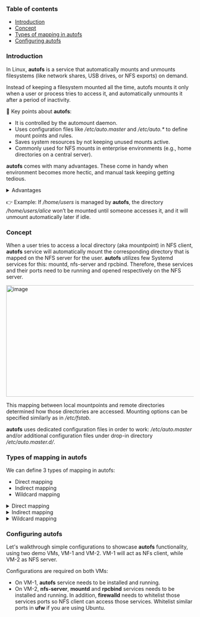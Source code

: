 ### Table of contents

- [Introduction](#introduction)
- [Concept](#concept)
- [Types of mapping in autofs](#types-of-mapping-in-autofs)
- [Configuring autofs](#configuring-autofs)

### Introduction

In Linux, **autofs** is a service that automatically mounts and unmounts filesystems (like network shares, USB drives, or NFS exports) on demand.

Instead of keeping a filesystem mounted all the time, autofs mounts it only when a user or process tries to access it, and automatically unmounts it after a period of inactivity. 

🔑 Key points about **autofs**:

+ It is controlled by the automount daemon.
+ Uses configuration files like _/etc/auto.master_ and _/etc/auto.*_ to define mount points and rules.
+ Saves system resources by not keeping unused mounts active.
+ Commonly used for NFS mounts in enterprise environments (e.g., home directories on a central server).

**autofs** comes with many advantages. These come in handy when environment becomes more hectic, and manual task keeping getting tedious.
<details>
  <summary> Advantages</summary><br>
  
✅ No manual entries required in _/etc/fstab_ – avoiding error-prone editing, simplifies configuration and reduces static mount dependencies.

✅ Wildcard mounting for multi-user environments – automatically mounts each user’s home directory from an NFS server, enabling centralized control and easy distribution of shared resources.

✅ On-demand mounting – filesystems are mounted only when accessed, avoiding unnecessary mounts.

✅ Automatic unmounting – inactive filesystems are unmounted after a timeout, freeing resources and preventing stale mounts (especially useful with NFS).

✅ Reduced boot delays – system startup isn’t slowed down or blocked by unavailable servers or devices.

✅ Flexible support – works with local disks, NFS, CIFS/SMB, removable media, and even programmatic/script-based mounts.
</details>

👉 Example:
If _/home/users_ is managed by **autofs**, the directory _/home/users/alice_ won’t be mounted until someone accesses it, and it will unmount automatically later if idle.

### Concept

When a user tries to access a local directory (aka mountpoint) in NFS client, **autofs** service will automatically mount the corresponding directory that is mapped on the NFS server for the user. 
**autofs** utilizes few Systemd services for this: mountd, nfs-server and rpcbind. Therefore, these services and their ports need to be running and opened respectively on the NFS server.

<img width="1042" height="300" alt="image" src="https://github.com/user-attachments/assets/9400e4cf-3fa5-4729-88bb-f33731e08e41" />

This mapping between local mountpoints and remote directories determined how those directories are accessed. Mounting options can be specified similarly as in _/etc/fstab_.

**autofs** uses dedicated configuration files in order to work: _/etc/auto.master_ and/or additional configuration files under drop-in directory _/etc/auto.master.d/_.

### Types of mapping in autofs

We can define 3 types of mapping in autofs: 
+ Direct mapping
+ Indirect mapping
+ Wildcard mapping


<details>
  <summary> Direct mapping</summary><br>
  
Direct mapping means that specific filesystem/mountpoint paths are mapped directly to remote (or local) filesystems without going through a parent "mount directory".
As such, 🚩absolute paths MUST BE provided when using direct mapping. 

🔑 How direct mapping Works

1. Uses _/etc/auto.master_ with the special entry ```/-```.
2. Each entry in the corresponding map file points to an absolute path in the client filesystem.
3. When a user or process accesses that exact path, **autofs** mounts the target automatically.

Advantages of using direct mapping is that it lets you mount filesystems exactly where you want them in the directory tree. This is useful when precise and consistency are required all the time.
The specific local filesystem/mountpoint can sync only with the specific remote directory defined in the mapping, nothing else. It's a 1-1 relation.

<img width="1028" height="172" alt="image" src="https://github.com/user-attachments/assets/d28d7934-e7b9-4083-b783-ba6ebba72b32" />

In above sceenshot example, remote directory ```/srv/nfs/direct``` will autmoatically get mounted when a client attemps to access local directory ```/mnt/direct```.

⚠️ It is important to remember that the local mountpoint ```/mnt/direct``` must already existed before we can use direct mapping.

</details>

<details>
  <summary> Indirect mapping</summary><br>
  
Indirect mapping is a type where you specifcy a remote directory and a "base" mountpoint in the local system. Under this base directory, subdirectories are created automatically as per defined (as keys) in configuration files. Compares to direct mapping, these subdirectories do not have to be created in advance, as they are created on the fly by **autofs**.
It is more common style (compared to direct mapping), and widely used in multi-user environment. 

🔑 How indirect mapping Works

1. You define a base mountpoint (a directory) in _/etc/auto.master_.
2. A separate map file contains relative keys that expand under that base mountpoint.
3. When a user accesses one of those subdirectories, **autofs** mounts the corresponding remote filesystem.

Indirect mapping scales better than direct mapping when managing many users or directories.

<img width="1026" height="170" alt="image" src="https://github.com/user-attachments/assets/89676484-50a4-4aef-9535-e6acf32d6aeb" />

In above screenshot example, remote directory ```/srv/nfs/indirect``` will automatically get mounted when a client attemps to access local directory ```/mnt/direct/share1```. However, ```share1``` mountpoint will be automatically created on the client when user cd into it. 

</details>

</details>

<details>
  <summary> Wildcard mapping</summary><br>

  Wildcard mapping works almost similarly like indirect mapping, with exception that no keys need to be defined prior in **autofs** configuration files. 
  Most useful usage of wildcard mapping is in provisioning users' home directories. In this scenario, for example: 

  📍When user alice accesses ```/home/alice``` → **autofs** mounts ```vm-2:/export/home/alice```.<br>
  📍When user bob accesses ```/home/bob``` → **autofs** mounts ```vm-2:/export/home/bob```.

  There is no need to hardcode each username as key in **autofs** configuration file. Therefore it works best in environments where server and client username directories are consistent.

🔑 How wildcard mapping works?

1. Instead of defining each mount explicitly (e.g., alice, bob, charlie), you use the wildcard character *.
2. The * matches any key requested under the base directory.
3. The & symbol inside the NFS path expands to the same key name.

<img width="1034" height="172" alt="image" src="https://github.com/user-attachments/assets/02508959-2a2e-4127-8c7f-c12ecee8da22" />

In above screenshot example, when a user accesses his home directory, the corresponding directory on NFS sever is mounted. **autofs** will use the username to map it to correct directory. 

⚠️ Things to note : If a user directory doesn’t exist on the NFS server, the path still shows up but will fail on access.

✅ Advantages

+ Scales automatically → No edits required when new users are added on the NFS server.
+ Centralized home directories → Each user’s /home/username is fetched dynamically.
+ Cleaner configuration (than indirect mapping) → One line replaces dozens (or hundreds). 

</details>

### Configuring autofs

Let's walkthrough simple configurations to showcase **autofs** functionality, using two demo VMs, VM-1 and VM-2. 
VM-1 will act as NFs client, while VM-2 as NFS server.

Configurations are required on both VMs:
  + On VM-1, **autofs** service needs to be installed and running.
  + On VM-2, **nfs-server**, **mountd** and **rpcbind** services needs to be installed and running. In addition, **firewalld** needs to whitelist those services ports so NFS client can access those services.
    Whitelist similar ports in **ufw** if you are using Ubuntu.





